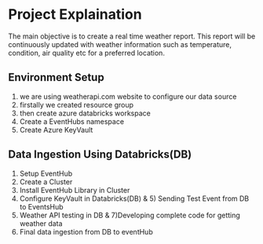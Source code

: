 # Project Explaination

The main objective is to create a real time weather report. This 
report will be continuously updated with weather information such
as temperature, condition, air quality etc for a preferred location.

## Environment Setup
1. we are using weatherapi.com website to configure our data source
2. firstally we created resource group
3. then create azure databricks workspace
4. Create a EventHubs namespace
5. Create Azure KeyVault

## Data Ingestion Using Databricks(DB)
1) Setup EventHub
2) Create a Cluster
3) Install EventHub Library in Cluster
4) Configure KeyVault in Databricks(DB) & 5) Sending Test Event from DB to EventsHub
6) Weather API testing in DB & 7)Developing complete code for getting weather data
8) Final data ingestion from DB to eventHub
